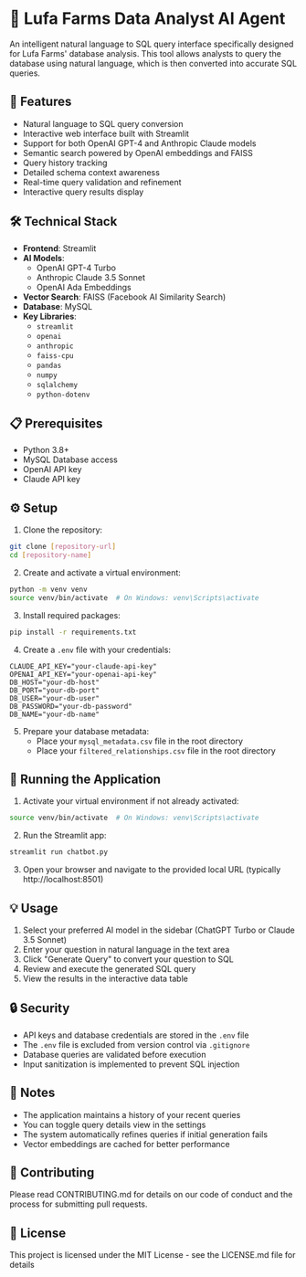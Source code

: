 # 🌱 Lufa Farms Data Analyst AI Agent

An intelligent natural language to SQL query interface specifically designed for Lufa Farms' database analysis. This tool allows analysts to query the database using natural language, which is then converted into accurate SQL queries.

## 🚀 Features

- Natural language to SQL query conversion
- Interactive web interface built with Streamlit
- Support for both OpenAI GPT-4 and Anthropic Claude models
- Semantic search powered by OpenAI embeddings and FAISS
- Query history tracking
- Detailed schema context awareness
- Real-time query validation and refinement
- Interactive query results display

## 🛠️ Technical Stack

- **Frontend**: Streamlit
- **AI Models**: 
  - OpenAI GPT-4 Turbo
  - Anthropic Claude 3.5 Sonnet
  - OpenAI Ada Embeddings
- **Vector Search**: FAISS (Facebook AI Similarity Search)
- **Database**: MySQL
- **Key Libraries**:
  - `streamlit`
  - `openai`
  - `anthropic`
  - `faiss-cpu`
  - `pandas`
  - `numpy`
  - `sqlalchemy`
  - `python-dotenv`

## 📋 Prerequisites

- Python 3.8+
- MySQL Database access
- OpenAI API key
- Claude API key

## ⚙️ Setup

1. Clone the repository:
```bash
git clone [repository-url]
cd [repository-name]
```

2. Create and activate a virtual environment:
```bash
python -m venv venv
source venv/bin/activate  # On Windows: venv\Scripts\activate
```

3. Install required packages:
```bash
pip install -r requirements.txt
```

4. Create a `.env` file with your credentials:
```
CLAUDE_API_KEY="your-claude-api-key"
OPENAI_API_KEY="your-openai-api-key"
DB_HOST="your-db-host"
DB_PORT="your-db-port"
DB_USER="your-db-user"
DB_PASSWORD="your-db-password"
DB_NAME="your-db-name"
```

5. Prepare your database metadata:
   - Place your `mysql_metadata.csv` file in the root directory
   - Place your `filtered_relationships.csv` file in the root directory

## 🚀 Running the Application

1. Activate your virtual environment if not already activated:
```bash
source venv/bin/activate  # On Windows: venv\Scripts\activate
```

2. Run the Streamlit app:
```bash
streamlit run chatbot.py
```

3. Open your browser and navigate to the provided local URL (typically http://localhost:8501)

## 💡 Usage

1. Select your preferred AI model in the sidebar (ChatGPT Turbo or Claude 3.5 Sonnet)
2. Enter your question in natural language in the text area
3. Click "Generate Query" to convert your question to SQL
4. Review and execute the generated SQL query
5. View the results in the interactive data table

## 🔒 Security

- API keys and database credentials are stored in the `.env` file
- The `.env` file is excluded from version control via `.gitignore`
- Database queries are validated before execution
- Input sanitization is implemented to prevent SQL injection

## 📝 Notes

- The application maintains a history of your recent queries
- You can toggle query details view in the settings
- The system automatically refines queries if initial generation fails
- Vector embeddings are cached for better performance

## 🤝 Contributing

Please read CONTRIBUTING.md for details on our code of conduct and the process for submitting pull requests.

## 📄 License

This project is licensed under the MIT License - see the LICENSE.md file for details 